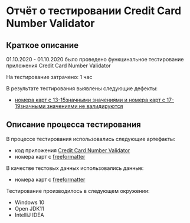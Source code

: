 # Отчёт о тестировании Credit Card Number Validator

## Краткое описание

01.10.2020 - 01.10.2020 было проведено функцинальное тестирование приложения Credit Card Number Validator

На тестирование затрачено: 1 час

В результате тестирования выявлены следующие дефекты:
* [номера карт с 13-15значными значениями и номера карт с 17-19значными значениями не валидируются](https://github.com/GrebenkovaMaria/HW_JavaForQA_1.2/issues/1)

## Описание процесса тестирования

В процессе тестирования использовались следующие артефакты:
* код приложения [Credit Card Number Validator](https://github.com/GrebenkovaMaria/HW_JavaForQA_1.2/blob/main/src/com/company/Main.java)
* номера карт с [freeformatter](https://www.freeformatter.com/credit-card-number-generator-validator.html)


В качестве тестовых данных использовались данные:
* номера карт с [freeformatter](https://www.freeformatter.com/credit-card-number-generator-validator.html)


Тестирование производилось в следующем окружении:
* Windows 10
* Open JDK11
* IntelliJ IDEA
